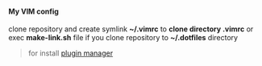 #### My VIM config

clone repository and create symlink **~/.vimrc** to **clone directory .vimrc** or exec **make-link.sh** file if you clone repository to **~/.dotfiles** directory

> for install [plugin manager](https://github.com/junegunn/vim-plug)
